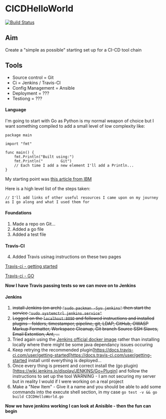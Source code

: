 # CICDHelloWorld
[![Build Status](https://travis-ci.org/areThereAnyUserNamesLeft/CICDHelloWorld.svg?branch=master)](https://travis-ci.org/areThereAnyUserNamesLeft/CICDHelloWorld)
## Aim 

Create a "simple as possible" starting set up for a CI-CD tool chain

## Tools

- Source control = Git
- Ci = Jenkins / Travis-CI
- Config Management = Ansible
- Deployment = ??? 
- Testiong = ???

#### Language 

I'm going to start with Go as Python is my normal weapon of choice but I want something compiled to add a small level of
low complexity like:

```
package main

import "fmt"

func main() {
    fmt.Println("Built using:")
    fmt.Println("        Git")
    // Each time I add a new element I'll add a Println...
}

 ```

My starting point was [this article from IBM](https://www.ibm.com/cloud/garage/content/deliver/practice_delivery_pipeline/)

Here is a high level list of the steps taken:

```// I'll add links of other useful resources I came upon on my journey as I go along and what I used them for```
#### Foundations
1. Made a repo on Git...
2. Added a go file 
3. Added a test file

#### Travis-CI

4. Added Travis usinag instructions on these two
   pages 

[Travis-ci - getting started](https://docs.travis-ci.com/user/getting-started/) 

[Travis-ci - GO](https://docs.travis-ci.com/user/languages/go)

**Now I have Travis passing tests so  we can move on to Jenkins**

#### Jenkins

1. ~~install Jenkins (on arch) ```"sudo packman -Syu jenkins"``` then start the service ```"sudo systemctrl
   jenkins.service"```~~
6. ~~Logged on the ```localhost:8090``` and followed instructions and installed plugins - folders, timestamper, pipeline,
   git, LDAP, GitHub, OWASP Markup Formatter, Workspace Cleanup, Git branch Source SSH Slaves, Email Extention, Ant,
...~~
7. Tried again using the [Jenkins official docker image](https://github.com/jenkinsci/docker) rather than installing locally where there might be some java
   dependancy issues occuring 
8. Keep retrying the recommended plugin[https://docs.travis-ci.com/user/getting-started[https://docs.travis-ci.com/user/getting-started install until everything is deployed...
9. Once every thing is present and correct install the (go plugin)[https://wiki.jenkins.io/display/JENKINS/Go+Plugin]
   and follow the instructions to set up the tool
WARNING - I am not securing my server but in reality I would if I were working on a real project
10. Make a "New Item" - Give it a name and you should be able to add some commands into the execute shell section, in my
    case 
```go test -v && go build CICDHelloWorld.go``` 

**Now we have jenkins working I can look at Anisible - then the fun can begin**
